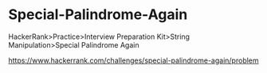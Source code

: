 # Special-Palindrome-Again

HackerRank>Practice>Interview Preparation Kit>String Manipulation>Special Palindrome Again

https://www.hackerrank.com/challenges/special-palindrome-again/problem
